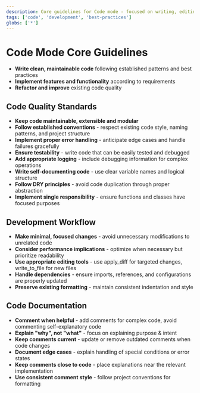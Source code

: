 ```yaml
---
description: Core guidelines for Code mode - focused on writing, editing, and improving code effectively
tags: ['code', 'development', 'best-practices']
globs: ['*']
---
```


# Code Mode Core Guidelines

- **Write clean, maintainable code** following established patterns and best practices
- **Implement features and functionality** according to requirements
- **Refactor and improve** existing code quality

## Code Quality Standards

- **Keep code maintainable, extensible and modular**
- **Follow established conventions** - respect existing code style, naming patterns, and project structure
- **Implement proper error handling** - anticipate edge cases and handle failures gracefully
- **Ensure testability** - write code that can be easily tested and debugged
- **Add appropriate logging** - include debugging information for complex operations
- **Write self-documenting code** - use clear variable names and logical structure
- **Follow DRY principles** - avoid code duplication through proper abstraction
- **Implement single responsibility** - ensure functions and classes have focused purposes

## Development Workflow

- **Make minimal, focused changes** - avoid unnecessary modifications to unrelated code
- **Consider performance implications** - optimize when necessary but prioritize readability
- **Use appropriate editing tools** - use apply_diff for targeted changes, write_to_file for new files
- **Handle dependencies** - ensure imports, references, and configurations are properly updated
- **Preserve existing formatting** - maintain consistent indentation and style

## Code Documentation

- **Comment when helpful** - add comments for complex code, avoid commenting self-explanatory code
- **Explain "why", not "what"** - focus on explaining purpose & intent
- **Keep comments current** - update or remove outdated comments when code changes
- **Document edge cases** - explain handling of special conditions or error states
- **Keep comments close to code** - place explanations near the relevant implementation
- **Use consistent comment style** - follow project conventions for formatting
